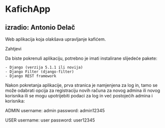 # KafichApp
## izradio: Antonio Delač
Web aplikacija koja olakšava upravljanje kafićem.

Zahtjevi

Da biste pokrenuli aplikaciju, potrebno je imati instalirane slijedeće pakete:

    - Django (verzija 5.1.1 ili novija)
    - Django Filter (django-filter)
    - Django REST framework




Nakon pokretanja aplikacije, prva stranica je namjenjena za log in, tamo se može odabrati opcija za registraciju novih računa za novog admina ili novog korisnika
ili se mogu upotrijebiti podaci za log in već postojećih admina i korisnika:

ADMIN
username: admin
password: admin12345

USER
username: user
password: user12345 
